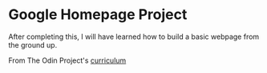 # Google Homepage Project 

After completing this, I will have learned how to build a basic webpage from the ground up. 

From The Odin Project's [curriculum](http://www.theodinproject.com/courses/web-development-101/lessons/html-css)